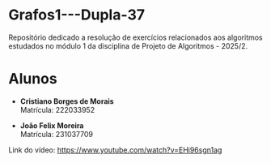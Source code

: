 # Grafos1---Dupla-37
Repositório dedicado a resolução de exercícios relacionados aos algoritmos estudados no módulo 1 da disciplina de Projeto de Algoritmos - 2025/2.

# Alunos

- **Cristiano Borges de Morais**  
  Matrícula: 222033952

- **João Felix Moreira**  
  Matrícula: 231037709

Link do vídeo: https://www.youtube.com/watch?v=EHi96sgn1ag
